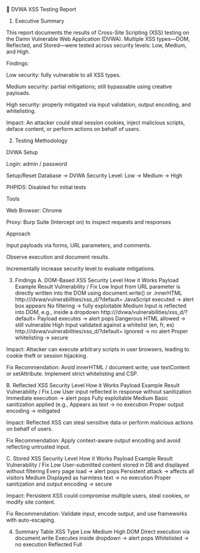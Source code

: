 📑 DVWA XSS Testing Report
1. Executive Summary

This report documents the results of Cross-Site Scripting (XSS) testing on the Damn Vulnerable Web Application (DVWA). Multiple XSS types—DOM, Reflected, and Stored—were tested across security levels: Low, Medium, and High.

Findings:

Low security: fully vulnerable to all XSS types.

Medium security: partial mitigations; still bypassable using creative payloads.

High security: properly mitigated via input validation, output encoding, and whitelisting.

Impact: An attacker could steal session cookies, inject malicious scripts, deface content, or perform actions on behalf of users.

2. Testing Methodology

DVWA Setup

Login: admin / password

Setup/Reset Database → DVWA Security Level: Low → Medium → High

PHPIDS: Disabled for initial tests

Tools

Web Browser: Chrome

Proxy: Burp Suite (Intercept on) to inspect requests and responses

Approach

Input payloads via forms, URL parameters, and comments.

Observe execution and document results.

Incrementally increase security level to evaluate mitigations.

3. Findings
A. DOM-Based XSS
Security Level	How it Works	Payload Example	Result	Vulnerability / Fix
Low	Input from URL parameter is directly written into the DOM using document.write() or .innerHTML	http://<IP>/dvwa/vulnerabilities/xss_d/?default=<script>alert('DOM-Low')</script>	JavaScript executed → alert box appears	No filtering → fully exploitable
Medium	Input is reflected into DOM, e.g., inside a dropdown	http://<IP>/dvwa/vulnerabilities/xss_d/?default=<script>alert('DOM-Medium')</script>	Payload executes → alert pops	Dangerous HTML allowed → still vulnerable
High	Input validated against a whitelist (en, fr, es)	http://<IP>/dvwa/vulnerabilities/xss_d/?default=<script>alert(1)</script>	Ignored → no alert	Proper whitelisting → secure

Impact: Attacker can execute arbitrary scripts in user browsers, leading to cookie theft or session hijacking.

Fix Recommendation: Avoid innerHTML / document.write; use textContent or setAttribute. Implement strict whitelisting and CSP.

B. Reflected XSS
Security Level	How it Works	Payload Example	Result	Vulnerability / Fix
Low	User input reflected in response without sanitization	<script>alert('Reflected-Low')</script>	Immediate execution → alert pops	Fully exploitable
Medium	Basic sanitization applied (e.g., <script> stripped)	<img src=x onerror=alert('Reflected-Medium')>	Script executes via attribute → alert pops	Partial filtering → bypassable
High	Input encoded before reflection (< → &lt;)	<script>alert(1)</script>	Appears as text → no execution	Proper output encoding → mitigated

Impact: Reflected XSS can steal sensitive data or perform malicious actions on behalf of users.

Fix Recommendation: Apply context-aware output encoding and avoid reflecting untrusted input.

C. Stored XSS
Security Level	How it Works	Payload Example	Result	Vulnerability / Fix
Low	User-submitted content stored in DB and displayed without filtering	<script>alert('Stored-Low')</script>	Every page load → alert pops	Persistent attack → affects all visitors
Medium	<script> tags blocked; attributes and HTML allowed	<img src=x onerror=alert('Stored-Medium')>	Executes on page reload	Partial filtering → still bypassable
High	Strong sanitization + encoding before storage/display	<script>alert('Stored')</script>	Displayed as harmless text → no execution	Proper sanitization and output encoding → secure

Impact: Persistent XSS could compromise multiple users, steal cookies, or modify site content.

Fix Recommendation: Validate input, encode output, and use frameworks with auto-escaping.

4. Summary Table
XSS Type	Low	Medium	High
DOM	Direct execution via document.write	Executes inside dropdown → alert pops	Whitelisted → no execution
Reflected	Full <script> works	<script> blocked, bypass via <img onerror>	Encoded → no execution
Stored	Persistent <script> execution	<script> blocked, bypass via <img>	Encoded → no execution
5. Key Learnings

Low Security: Fully vulnerable to all payloads → critical risk.

Medium Security: Filters basic <script> tags, but creative payloads bypass → moderate risk.

High Security: Proper mitigations (validation, encoding, whitelisting) → low risk.

Overall: XSS vulnerabilities can lead to session theft, defacement, and malicious script execution if unpatched.

6. References / Resources

DVWA Official: http://www.dvwa.co.uk

OWASP XSS: https://owasp.org/www-community/attacks/xss/
